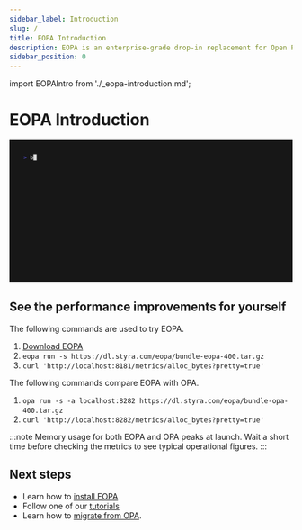 ```yaml
---
sidebar_label: Introduction
slug: /
title: EOPA Introduction
description: EOPA is an enterprise-grade drop-in replacement for Open Policy Agent (OPA)
sidebar_position: 0
---
```


<!-- markdownlint-disable MD044 -->
import EOPAIntro from './_eopa-introduction.md';


# EOPA Introduction

<EOPAIntro />

![Hello World](./helloworld.gif)


## See the performance improvements for yourself

The following commands are used to try EOPA.

1. [Download EOPA](/eopa/how-to/install)
1. `eopa run -s https://dl.styra.com/eopa/bundle-eopa-400.tar.gz`
1. `curl 'http://localhost:8181/metrics/alloc_bytes?pretty=true'`

The following commands compare EOPA with OPA.

1. `opa run -s -a localhost:8282 https://dl.styra.com/eopa/bundle-opa-400.tar.gz`
1. `curl 'http://localhost:8282/metrics/alloc_bytes?pretty=true'`

:::note
Memory usage for both EOPA and OPA peaks at launch. Wait a short time before checking the metrics to see typical operational figures.
:::


## Next steps

- Learn how to [install EOPA](/eopa/how-to/install)
- Follow one of our [tutorials](/eopa/tutorials)
- Learn how to [migrate from OPA](/eopa/how-to/migrate-from-opa).
